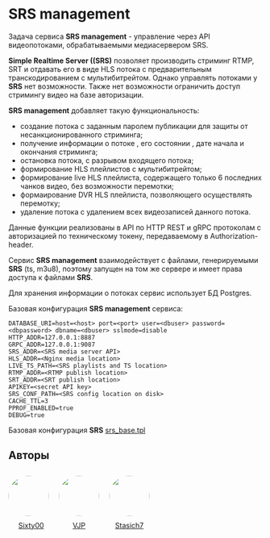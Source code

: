 # SRS management

Задача сервиса **SRS management** - управление через API видеопотоками, обрабатываемыми медиасервером SRS.

**Simple Realtime Server ((SRS)** позволяет производить стриминг RTMP, SRT и отдавать его в виде HLS потока с предварительным транскодированием с мультибитрейтом. Однако управлять потоками у **SRS** нет возможности. Также нет возможности ограничить доступ стримингу видео на базе авторизации. 

**SRS management** добавляет такую функциональность:
- создание потока с заданным паролем публикации для защиты от несанкционированного стриминга;
- получение информации о потоке , его состоянии , дате начала и окончания стриминга;
- остановка потока, с разрывом входящего потока;
- формирование HLS плейлистов с мультибитрейтом;
- формирование live HLS плейлиста, содержащего только 6 последних чанков видео, без возможности перемотки;
- формаирование DVR HLS плейлиста, позволяющего осуществлять перемотку;
- удаление потока с удалением всех видеозаписей данного потока.

Данные функции реализованы в API по HTTP REST и gRPC протоколам с авторизацией по техническому токену, передаваемому в Authorization-header.

Сервис **SRS management** взаимодействует с файлами, генерируемыми **SRS** (ts, m3u8), поэтому запущен на том же сервере и имеет права доступа к файлами **SRS**.

Для хранения информации о потоках сервис использует БД Postgres.

Базовая конфигурация **SRS management** сервиса:

```
DATABASE_URI=host=<host> port=<port> user=<dbuser> password=<dbpassword> dbname=<dbuser> sslmode=disable
HTTP_ADDR=127.0.0.1:8887
GRPC_ADDR=127.0.0.1:9087
SRS_ADDR=<SRS media server API>
HLS_ADDR=<Nginx media location>
LIVE_TS_PATH=<SRS playlists and TS location>
RTMP_ADDR=<RTMP publish location>
SRT_ADDR=<SRT publish location>
APIKEY=<secret API key>
SRS_CONF_PATH=<SRS config location on disk>
CACHE_TTL=3
PPROF_ENABLED=true
DEBUG=true
```

Базовая конфигурация **SRS** 
[srs_base.tpl](config/srs_base.tpl)

## Авторы
<div style="display: inline;">
<div style="float: left; text-align: center">
    <a href="https://github.com/Sixty00"><img src="https://avatars.githubusercontent.com/u/48889866?v=4" style="border-radius: 50%; margin:10px 10px 10px 0px" width=80></a>
    <label style="display:block"><a href="https://github.com/Sixty00">Sixty00</a></label>
</div>
<div style="float: left; text-align: center">
    <a href="https://github.com/vjp"><img src="https://avatars.githubusercontent.com/u/423855?v=4" style="border-radius: 50%; margin:10px" width=80></a>
    <label style="display:block"><a href="https://github.com/vjp">VJP</a></label>
</div>
<div style="float: left; text-align: center">
    <a href="https://github.com/stasich7"><img src="https://avatars.githubusercontent.com/u/6511998?v=4" style="border-radius: 50%; margin:10px" width=80></a>
    <label style="display:block"><a href="https://github.com/stasich7">Stasich7</a></label>
</div>

